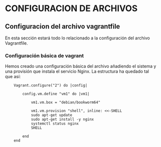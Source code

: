 # CONFIGURACION DE ARCHIVOS
## Configuracion del archivo vagrantfile
En esta sección estará todo lo relacionado a la configuración del archivo Vagrantfile.
### Configuración básica de vagrant
Hemos creado una configuración básica del archivo añadiendo el sistema y una provisión que instala el servicio Nginx.
La estructura ha quedado tal que así:

```
    Vagrant.configure("2") do |config|

        config.vm.define "vm1" do |vm1|

            vm1.vm.box = "debian/bookworm64"

            vm1.vm.provision "shell", inline: <<-SHELL
            sudo apt-get update
            sudo apt-get install -y nginx
            systemctl status nginx  
            SHELL

        end
    end
```